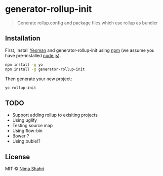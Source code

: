# generator-rollup-init

> Generate rollup.config and package files which use rollup as bundler

## Installation

First, install [Yeoman](http://yeoman.io) and generator-rollup-init using [npm](https://www.npmjs.com/) (we assume you have pre-installed [node.js](https://nodejs.org/)).

```bash
npm install -g yo
npm install -g generator-rollup-init
```

Then generate your new project:

```bash
yo rollup-init
```

## TODO

- Support adding rollup to exisiting projects
- Using uglify
- Testing source map
- Using flow-bin
- Bower ?
- Using buble!?

## License

MIT © [Nima Shahri](https://github.com/NShahri)


